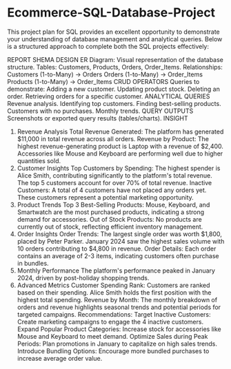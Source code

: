 # Ecommerce-SQL-Database-Project

This project plan for SQL provides an excellent opportunity to demonstrate your understanding of database management and analytical queries. Below is a structured approach to complete both the SQL projects effectively:

REPORT
SHEMA DESIGN
ER Diagram: Visual representation of the database structure.
Tables: Customers, Products, Orders, Order_Items.
Relationships:
Customers (1-to-Many) → Orders
Orders (1-to-Many) → Order_Items
Products (1-to-Many) → Order_Items
CRUD OPERATORS
Queries to demonstrate:
Adding a new customer.
Updating product stock.
Deleting an order.
Retrieving orders for a specific customer.
ANALYTICAL QUERIES
Revenue analysis.
Identifying top customers.
Finding best-selling products.
Customers with no purchases.
Monthly trends.
QUERY OUTPUTS
Screenshots or exported query results (tables/charts).
INSIGHT
1. Revenue Analysis
Total Revenue Generated: The platform has generated $11,000 in total revenue across all orders.
Revenue by Product:
The highest revenue-generating product is Laptop with a revenue of $2,400.
Accessories like Mouse and Keyboard are performing well due to higher quantities sold.
2. Customer Insights
Top Customers by Spending:
The highest spender is Alice Smith, contributing significantly to the platform's total revenue.
The top 5 customers account for over 70% of total revenue.
Inactive Customers:
A total of 4 customers have not placed any orders yet. These customers represent a potential marketing opportunity.
3. Product Trends
Top 3 Best-Selling Products:
Mouse, Keyboard, and Smartwatch are the most purchased products, indicating a strong demand for accessories.
Out of Stock Products:
No products are currently out of stock, reflecting efficient inventory management.
4. Order Insights
Order Trends:
The largest single order was worth $1,800, placed by Peter Parker.
January 2024 saw the highest sales volume with 10 orders contributing to $4,800 in revenue.
Order Details:
Each order contains an average of 2-3 items, indicating customers often purchase in bundles.
5. Monthly Performance
The platform's performance peaked in January 2024, driven by post-holiday shopping trends.
6. Advanced Metrics
Customer Spending Rank:
Customers are ranked based on their spending. Alice Smith holds the first position with the highest total spending.
Revenue by Month:
The monthly breakdown of orders and revenue highlights seasonal trends and potential periods for targeted campaigns.
Recommendations:
Target Inactive Customers: Create marketing campaigns to engage the 4 inactive customers.
Expand Popular Product Categories: Increase stock for accessories like Mouse and Keyboard to meet demand.
Optimize Sales during Peak Periods: Plan promotions in January to capitalize on high sales trends.
Introduce Bundling Options: Encourage more bundled purchases to increase average order value.
